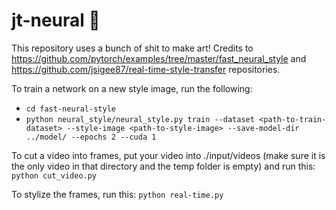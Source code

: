 # jt-neural :rocket:

This repository uses a bunch of shit to make art! Credits to https://github.com/pytorch/examples/tree/master/fast_neural_style and https://github.com/jsigee87/real-time-style-transfer repositories.

To train a network on a new style image, run the following:
* `cd fast-neural-style`
* `python neural_style/neural_style.py train --dataset <path-to-train-dataset> --style-image <path-to-style-image> --save-model-dir ../model/ --epochs 2 --cuda 1`

To cut a video into frames, put your video into ./input/videos (make sure it is the only video in that directory and the temp folder is empty) and run this:
`python cut_video.py`

To stylize the frames, run this:
`python real-time.py`
